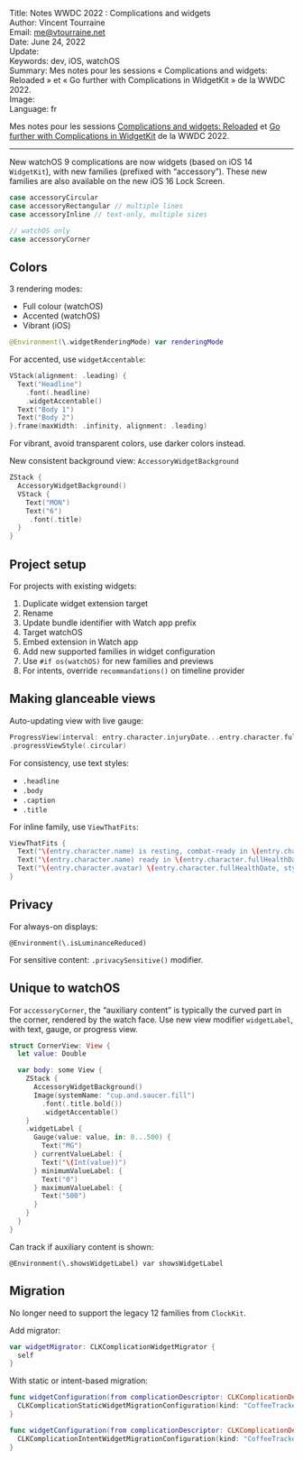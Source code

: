 Title:     Notes WWDC 2022 : Complications and widgets  
Author:    Vincent Tourraine  
Email:     me@vtourraine.net  
Date:      June 24, 2022  
Update:    
Keywords:  dev, iOS, watchOS  
Summary:   Mes notes pour les sessions « Complications and widgets: Reloaded » et « Go further with Complications in WidgetKit » de la WWDC 2022.  
Image:     
Language:  fr  


Mes notes pour les sessions [Complications and widgets: Reloaded](https://developer.apple.com/videos/play/wwdc2022/10050/) et [Go further with Complications in WidgetKit](https://developer.apple.com/videos/play/wwdc2022/10051/) de la WWDC 2022.

---

New watchOS 9 complications are now widgets (based on iOS 14 `WidgetKit`), with new families (prefixed with “accessory”). These new families are also available on the new iOS 16 Lock Screen.

``` swift
case accessoryCircular
case accessoryRectangular // multiple lines
case accessoryInline // text-only, multiple sizes

// watchOS only
case accessoryCorner
```

## Colors

3 rendering modes:
- Full colour (watchOS)
- Accented (watchOS)
- Vibrant (iOS)

``` swift
@Environment(\.widgetRenderingMode) var renderingMode
```

For accented, use `widgetAccentable`:

``` swift
VStack(alignment: .leading) {
  Text("Headline")
    .font(.headline)
    .widgetAccentable()
  Text("Body 1")
  Text("Body 2")
}.frame(maxWidth: .infinity, alignment: .leading)
```

For vibrant, avoid transparent colors, use darker colors instead.

New consistent background view: `AccessoryWidgetBackground` 

``` swift
ZStack {
  AccessoryWidgetBackground()
  VStack {
    Text("MON")
    Text("6")
     .font(.title)
  }
}
```

## Project setup

For projects with existing widgets:
1. Duplicate widget extension target
2. Rename
3. Update bundle identifier with Watch app prefix
4. Target watchOS
5. Embed extension in Watch app
6. Add new supported families in widget configuration
7. Use `#if os(watchOS)` for new families and previews
8. For intents, override `recommandations()` on timeline provider

## Making glanceable views

Auto-updating view with live gauge:

``` swift
ProgressView(interval: entry.character.injuryDate...entry.character.fullHealthDate, countdown: false, label: { Text(entry.character.name) }, currentValueLabel: { Avatar(character: entry.character, includeBackground: false) })
.progressViewStyle(.circular)
```

For consistency, use text styles:
- `.headline`
- `.body`
- `.caption`
- `.title`

For inline family, use `ViewThatFits`:

``` swift
ViewThatFits {
  Text("\(entry.character.name) is resting, combat-ready in \(entry.character.fullHealthDate, style: .relative)")
  Text("\(entry.character.name) ready in \(entry.character.fullHealthDate, style: .timer)")
  Text("\(entry.character.avatar) \(entry.character.fullHealthDate, style: .timer)")
}
```

## Privacy

For always-on displays:

```
@Environment(\.isLuminanceReduced)
```

For sensitive content: `.privacySensitive()` modifier.

## Unique to watchOS

For `accessoryCorner`, the “auxiliary content” is typically the curved part in the corner, rendered by the watch face. Use new view modifier `widgetLabel`, with text, gauge, or progress view.

``` swift
struct CornerView: View {
  let value: Double

  var body: some View {
    ZStack {
      AccessoryWidgetBackground()
      Image(systemName: "cup.and.saucer.fill")
        .font(.title.bold())
        .widgetAccentable()
    }
    .widgetLabel {
      Gauge(value: value, in: 0...500) {
        Text("MG")
      } currentValueLabel: {
        Text("\(Int(value))")
      } minimumValueLabel: {
        Text("0")
      } maximumValueLabel: {
        Text("500")
      }
    }
  }
}
```

Can track if auxiliary content is shown:

```
@Environment(\.showsWidgetLabel) var showsWidgetLabel
```

## Migration

No longer need to support the legacy 12 families from `ClockKit`.

Add migrator:

``` swift
var widgetMigrator: CLKComplicationWidgetMigrator {
  self
}
```

With static or intent-based migration:

``` swift
func widgetConfiguration(from complicationDescriptor: CLKComplicationDescriptor) async -> CLKComplicationWidgetMigrationConfiguration? {
  CLKComplicationStaticWidgetMigrationConfiguration(kind: "CoffeeTracker", extensionBundleIdentifier: widgetBundle)
}

func widgetConfiguration(from complicationDescriptor: CLKComplicationDescriptor) async -> CLKComplicationWidgetMigrationConfiguration? {
  CLKComplicationIntentWidgetMigrationConfiguration(kind: "CoffeeTracker", extensionBundleIdentifier: widgetBundle, intent: intent, localizedDisplayName: "Coffee Tracker")
}
```
